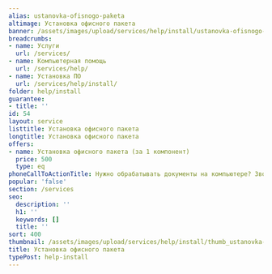 ```yaml
---
alias: ustanovka-ofisnogo-paketa
altimage: Установка офисного пакета
banner: /assets/images/upload/services/help/install/ustanovka-ofisnogo-paketa.jpg
breadcrumbs:
- name: Услуги
  url: /services/
- name: Компьютерная помощь
  url: /services/help/
- name: Установка ПО
  url: /services/help/install/
folder: help/install
guarantee:
- title: ''
id: 54
layout: service
listtitle: Установка офисного пакета
longtitle: Установка офисного пакета
offers:
- name: Установка офисного пакета (за 1 компонент)
  price: 500
  type: eq
phoneCallToActionTitle: Нужно обрабатывать документы на компьютере? Звоните!
popular: 'false'
section: /services
seo:
  description: ''
  h1: ''
  keywords: []
  title: ''
sort: 400
thumbnail: /assets/images/upload/services/help/install/thumb_ustanovka-ofisnogo-paketa.jpg
title: Установка офисного пакета
typePost: help-install
---
```

